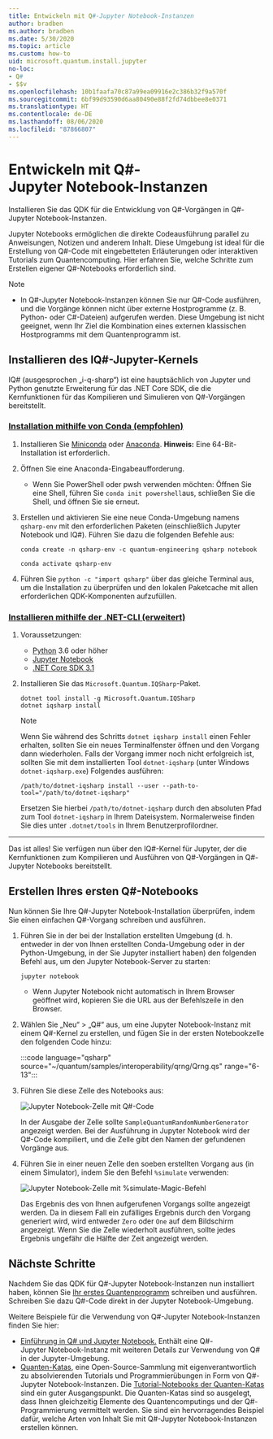 ```yaml
---
title: Entwickeln mit Q#-Jupyter Notebook-Instanzen
author: bradben
ms.author: bradben
ms.date: 5/30/2020
ms.topic: article
ms.custom: how-to
uid: microsoft.quantum.install.jupyter
no-loc:
- Q#
- $$v
ms.openlocfilehash: 10b1faafa70c87a99ea09916e2c386b32f9a570f
ms.sourcegitcommit: 6bf99d93590d6aa80490e88f2fd74dbbee8e0371
ms.translationtype: HT
ms.contentlocale: de-DE
ms.lasthandoff: 08/06/2020
ms.locfileid: "87866807"
---
```

# <a name="develop-with-no-locq-jupyter-notebooks"></a>Entwickeln mit Q#-Jupyter Notebook-Instanzen

Installieren Sie das QDK für die Entwicklung von Q#-Vorgängen in Q#-Jupyter Notebook-Instanzen.

Jupyter Notebooks ermöglichen die direkte Codeausführung parallel zu Anweisungen, Notizen und anderem Inhalt. Diese Umgebung ist ideal für die Erstellung von Q#-Code mit eingebetteten Erläuterungen oder interaktiven Tutorials zum Quantencomputing. Hier erfahren Sie, welche Schritte zum Erstellen eigener Q#-Notebooks erforderlich sind.

> [!NOTE]
> * In Q#-Jupyter Notebook-Instanzen können Sie nur Q#-Code ausführen, und die Vorgänge können nicht über externe Hostprogramme (z. B. Python- oder C#-Dateien) aufgerufen werden. Diese Umgebung ist nicht geeignet, wenn Ihr Ziel die Kombination eines externen klassischen Hostprogramms mit dem Quantenprogramm ist.

## <a name="install-the-ino-locq-jupyter-kernel"></a>Installieren des IQ#-Jupyter-Kernels

IQ# (ausgesprochen „i-q-sharp“) ist eine hauptsächlich von Jupyter und Python genutzte Erweiterung für das .NET Core SDK, die die Kernfunktionen für das Kompilieren und Simulieren von Q#-Vorgängen bereitstellt.

### <a name="install-using-conda-recommended"></a>[Installation mithilfe von Conda (empfohlen)](#tab/tabid-conda)

1. Installieren Sie [Miniconda](https://docs.conda.io/en/latest/miniconda.html) oder [Anaconda](https://www.anaconda.com/products/individual#Downloads). **Hinweis:** Eine 64-Bit-Installation ist erforderlich.

1. Öffnen Sie eine Anaconda-Eingabeaufforderung.

   - Wenn Sie PowerShell oder pwsh verwenden möchten: Öffnen Sie eine Shell, führen Sie `conda init powershell`aus, schließen Sie die Shell, und öffnen Sie sie erneut.

1. Erstellen und aktivieren Sie eine neue Conda-Umgebung namens `qsharp-env` mit den erforderlichen Paketen (einschließlich Jupyter Notebook und IQ#). Führen Sie dazu die folgenden Befehle aus:

    ```
    conda create -n qsharp-env -c quantum-engineering qsharp notebook

    conda activate qsharp-env
    ```

1. Führen Sie `python -c "import qsharp"` über das gleiche Terminal aus, um die Installation zu überprüfen und den lokalen Paketcache mit allen erforderlichen QDK-Komponenten aufzufüllen.

### <a name="install-using-net-cli-advanced"></a>[Installieren mithilfe der .NET-CLI (erweitert)](#tab/tabid-dotnetcli)

1. Voraussetzungen:

    - [Python](https://www.python.org/downloads/) 3.6 oder höher
    - [Jupyter Notebook](https://jupyter.readthedocs.io/en/latest/install.html)
    - [.NET Core SDK 3.1](https://dotnet.microsoft.com/download/dotnet-core/3.1)

1. Installieren Sie das `Microsoft.Quantum.IQSharp`-Paket.

    ```dotnetcli
    dotnet tool install -g Microsoft.Quantum.IQSharp
    dotnet iqsharp install
    ```

    > [!NOTE]
    > Wenn Sie während des Schritts `dotnet iqsharp install` einen Fehler erhalten, sollten Sie ein neues Terminalfenster öffnen und den Vorgang dann wiederholen.
    > Falls der Vorgang immer noch nicht erfolgreich ist, sollten Sie mit dem installierten Tool `dotnet-iqsharp` (unter Windows `dotnet-iqsharp.exe`) Folgendes ausführen:
    > ```
    > /path/to/dotnet-iqsharp install --user --path-to-tool="/path/to/dotnet-iqsharp"
    > ```
    > Ersetzen Sie hierbei `/path/to/dotnet-iqsharp` durch den absoluten Pfad zum Tool `dotnet-iqsharp` in Ihrem Dateisystem.
    > Normalerweise finden Sie dies unter `.dotnet/tools` in Ihrem Benutzerprofilordner.
    
***

Das ist alles! Sie verfügen nun über den IQ#-Kernel für Jupyter, der die Kernfunktionen zum Kompilieren und Ausführen von Q#-Vorgängen in Q#-Jupyter Notebooks bereitstellt.

## <a name="create-your-first-no-locq-notebook"></a>Erstellen Ihres ersten Q#-Notebooks

Nun können Sie Ihre Q#-Jupyter Notebook-Installation überprüfen, indem Sie einen einfachen Q#-Vorgang schreiben und ausführen.

1. Führen Sie in der bei der Installation erstellten Umgebung (d. h. entweder in der von Ihnen erstellten Conda-Umgebung oder in der Python-Umgebung, in der Sie Jupyter installiert haben) den folgenden Befehl aus, um den Jupyter Notebook-Server zu starten:

    ```
    jupyter notebook
    ```

    - Wenn Jupyter Notebook nicht automatisch in Ihrem Browser geöffnet wird, kopieren Sie die URL aus der Befehlszeile in den Browser.

1. Wählen Sie „Neu“ > „Q#“ aus, um eine Jupyter Notebook-Instanz mit einem Q#-Kernel zu erstellen, und fügen Sie in der ersten Notebookzelle den folgenden Code hinzu:

    :::code language="qsharp" source="~/quantum/samples/interoperability/qrng/Qrng.qs" range="6-13":::

1. Führen Sie diese Zelle des Notebooks aus:

    ![Jupyter Notebook-Zelle mit Q#-Code](~/media/install-guide-jupyter.png)

    In der Ausgabe der Zelle sollte `SampleQuantumRandomNumberGenerator` angezeigt werden. Bei der Ausführung in Jupyter Notebook wird der Q#-Code kompiliert, und die Zelle gibt den Namen der gefundenen Vorgänge aus.

1. Führen Sie in einer neuen Zelle den soeben erstellten Vorgang aus (in einem Simulator), indem Sie den Befehl `%simulate` verwenden:

    ![Jupyter Notebook-Zelle mit %simulate-Magic-Befehl](~/media/install-guide-jupyter-simulate.png)

    Das Ergebnis des von Ihnen aufgerufenen Vorgangs sollte angezeigt werden. Da in diesem Fall ein zufälliges Ergebnis durch den Vorgang generiert wird, wird entweder `Zero` oder `One` auf dem Bildschirm angezeigt. Wenn Sie die Zelle wiederholt ausführen, sollte jedes Ergebnis ungefähr die Hälfte der Zeit angezeigt werden.

## <a name="next-steps"></a>Nächste Schritte

Nachdem Sie das QDK für Q#-Jupyter Notebook-Instanzen nun installiert haben, können Sie [Ihr erstes Quantenprogramm](xref:microsoft.quantum.quickstarts.qrng) schreiben und ausführen. Schreiben Sie dazu Q#-Code direkt in der Jupyter Notebook-Umgebung.

Weitere Beispiele für die Verwendung von Q#-Jupyter Notebook-Instanzen finden Sie hier:

- [Einführung in Q# und Jupyter Notebook.](https://docs.microsoft.com/samples/microsoft/quantum/intro-to-qsharp-jupyter/) Enthält eine Q#-Jupyter Notebook-Instanz mit weiteren Details zur Verwendung von Q# in der Jupyter-Umgebung.
- [Quanten-Katas](xref:microsoft.quantum.overview.katas), eine Open-Source-Sammlung mit eigenverantwortlich zu absolvierenden Tutorials und Programmierübungen in Form von Q#-Jupyter Notebook-Instanzen. Die [Tutorial-Notebooks der Quanten-Katas](https://github.com/microsoft/QuantumKatas#tutorial-topics) sind ein guter Ausgangspunkt. Die Quanten-Katas sind so ausgelegt, dass Ihnen gleichzeitig Elemente des Quantencomputings und der Q#-Programmierung vermittelt werden. Sie sind ein hervorragendes Beispiel dafür, welche Arten von Inhalt Sie mit Q#-Jupyter Notebook-Instanzen erstellen können.
